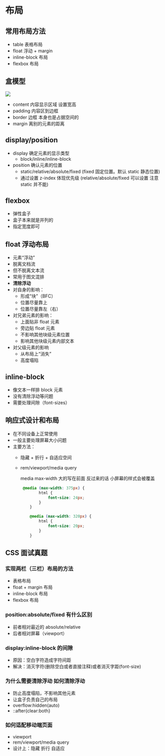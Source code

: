 # 布局

## 常用布局方法

- table 表格布局
- float 浮动 + margin
- inline-block 布局
- flexbox 布局

## 盒模型

![](https://i.loli.net/2019/04/11/5caeedc7a7543.png)

- content 内容显示区域 设置宽高
- padding 内容区到边框
- border 边框 本身也是占据空间的
- margin 离别的元素的距离

## display/position

- display 确定元素的显示类型
  - block/inline/inline-block
- position 确认元素的位置
  - static/relative/absolute/fixed (fixed 固定位置。默认 static 静态位置)
  - 通过设置 z-index 体现优先级 (relative/absolute/fixed 可以设置 注意 static 并不能)

## flexbox

- 弹性盒子
- 盒子本来就是并列的
- 指定宽度即可

## float 浮动布局

- 元素“浮动”
- 脱离文档流
- 但不脱离文本流
- 常用于图文混排
- **清除浮动**
- 对自身的影响：
  - 形成“块”（BFC）
  - 位置尽量靠上
  - 位置尽量靠左（右）
- 对兄弟元素的影响：
  - 上面贴非 float 元素
  - 旁边贴 float 元素
  - 不影响其他块级元素位置
  - 影响其他块级元素内部文本
- 对父级元素的影响
  - 从布局上“消失”
  - 高度塌陷

## inline-block

- 像文本一样排 block 元素
- 没有清除浮动等问题
- 需要处理间隙（font-sizes）

## 响应式设计和布局

- 在不同设备上正常使用
- 一般主要处理屏幕大小问题
- 主要方法：
  - 隐藏 + 折行 + 自适应空间
  - rem/viewport/media query
  
    media max-width 大的写在前面 反过来的话 小屏幕的样式会被覆盖
    ```css
     @media (max-width: 375px) {
            html {
                font-size: 24px;
            }
        }

        @media (max-width: 320px) {
            html {
                font-size: 20px;
            }
        }
    ```

## CSS 面试真题

### 实现两栏（三栏）布局的方法

- 表格布局
- float + margin 布局
- inline-block 布局
- flexbox 布局

### position:absolute/fixed 有什么区别

- 前者相对最近的 absolute/relative
- 后者相对屏幕（viewport）

### display:inline-block 的间隙

- 原因：空白字符造成字符间距
- 解决：消灭字符(删除空白或者直接注释)或者消灭字距(font-size)

### 为什么需要清除浮动 如何清除浮动

- 防止高度塌陷，不影响其他元素
- 让盒子负责自己的布局
- overflow:hidden(auto)
- ::after{clear:both}

### 如何适配移动端页面

- viewport
- rem/viewport/media query
- 设计上：隐藏 折行 自适应